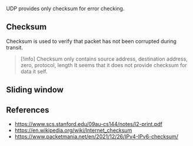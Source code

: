 UDP provides only checksum for error checking.

## Checksum
Checksum is used to verify that packet has not been corrupted during transit.

>[!info]
>Checksum only contains source address, destination address, zero, protocol, length
>It seems that it does not provide checksum for data it self.

## Sliding window

## References
- https://www.scs.stanford.edu/09au-cs144/notes/l2-print.pdf
- https://en.wikipedia.org/wiki/Internet_checksum
- https://www.packetmania.net/en/2021/12/26/IPv4-IPv6-checksum/